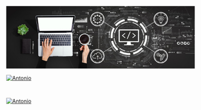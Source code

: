 <img src="./image/notebook.jpg" text-align="center">

<br>

[![Antonio](https://github-readme-stats.vercel.app/api?username=AntonioAlvesFilho&theme=highcontrast&fault&show_icons=true)](https://github.com/AntonioAlvesFilho/)

<br>

[![Antonio](https://github-readme-stats.vercel.app/api/top-langs/?username=AntonioAlvesFilho&hide=html&layout=compact=true&theme=highcontrast)](https://github.com/AntonioAlvesFilho/)